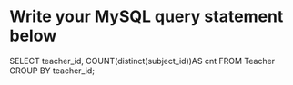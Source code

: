 # Write your MySQL query statement below
SELECT
      teacher_id, COUNT(distinct(subject_id))AS cnt
      FROM Teacher
      GROUP BY teacher_id;
